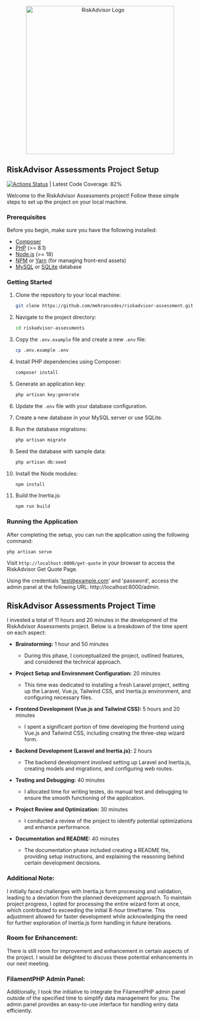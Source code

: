 <p align="center"><a href="https://riskadvisor.insure/" target="_blank"><img src="https://riskadvisor.insure/wp-content/uploads/2022/06/withoutTagline.png" width="400" alt="RiskAdvisor Logo"></a></p>

## RiskAdvisor Assessments Project Setup
[![Actions Status](https://github.com/mehrancodes/riskadvisor-assessment/actions/workflows/tests.yml/badge.svg?event=pull_request)](https://github.com/mehrancodes/riskadvisor-assessment/actions) | Latest Code Coverage: 82%

Welcome to the RiskAdvisor Assessments project! Follow these simple steps to set up the project on your local machine.

### Prerequisites

Before you begin, make sure you have the following installed:

- [Composer](https://getcomposer.org/)
- [PHP](https://www.php.net/) (>= 8.1)
- [Node.js](https://nodejs.org/) (>= 18)
- [NPM](https://www.npmjs.com/) or [Yarn](https://yarnpkg.com/) (for managing front-end assets)
- [MySQL](https://www.mysql.com/) or [SQLite](https://www.sqlite.org/) database

### Getting Started

1. Clone the repository to your local machine:

   ```bash
   git clone https://github.com/mehrancodes/riskadvisor-assessment.git
   ```

2. Navigate to the project directory:

   ```bash
   cd riskadvisor-assessments
   ```

3. Copy the `.env.example` file and create a new `.env` file:

   ```bash
   cp .env.example .env
   ```

4. Install PHP dependencies using Composer:

   ```bash
   composer install
   ```

5. Generate an application key:

   ```bash
   php artisan key:generate
   ```

6. Update the `.env` file with your database configuration.

7. Create a new database in your MySQL server or use SQLite.

8. Run the database migrations:

   ```bash
   php artisan migrate
   ```

9. Seed the database with sample data:

   ```bash
   php artisan db:seed
   ```

10. Install the Node modules:

    ```bash
    npm install
    ```
   
11. Build the Inertia.js:
    
    ```bash
    npm run build
    ```

### Running the Application

After completing the setup, you can run the application using the following command:

```bash
php artisan serve
```

Visit `http://localhost:8000/get-quote` in your browser to access the RiskAdvisor Get Quote Page.

Using the credentials 'test@example.com' and 'password', access the admin panel at the following URL: http://localhost:8000/admin.

## RiskAdvisor Assessments Project Time

I invested a total of 11 hours and 20 minutes in the development of the RiskAdvisor Assessments project. Below is a breakdown of the time spent on each aspect:

- **Brainstorming:** 1 hour and 50 minutes
    - During this phase, I conceptualized the project, outlined features, and considered the technical approach.

- **Project Setup and Environment Configuration:** 20 minutes
    - This time was dedicated to installing a fresh Laravel project, setting up the Laravel, Vue.js, Tailwind CSS, and Inertia.js environment, and configuring necessary files.

- **Frontend Development (Vue.js and Tailwind CSS):** 5 hours and 20 minutes
    - I spent a significant portion of time developing the frontend using Vue.js and Tailwind CSS, including creating the three-step wizard form.

- **Backend Development (Laravel and Inertia.js):** 2 hours
    - The backend development involved setting up Laravel and Inertia.js, creating models and migrations, and configuring web routes.

- **Testing and Debugging:** 40 minutes
    - I allocated time for writing testes, do manual test and debugging to ensure the smooth functioning of the application.

- **Project Review and Optimization:** 30 minutes
    - I conducted a review of the project to identify potential optimizations and enhance performance.

- **Documentation and README:** 40 minutes
    - The documentation phase included creating a README file, providing setup instructions, and explaining the reasoning behind certain development decisions.

### Additional Note:
I initially faced challenges with Inertia.js form processing and validation, leading to a deviation from the planned development approach. To maintain project progress, I opted for processing the entire wizard form at once, which contributed to exceeding the initial 8-hour timeframe. This adjustment allowed for faster development while acknowledging the need for further exploration of Inertia.js form handling in future iterations.

### Room for Enhancement:
There is still room for improvement and enhancement in certain aspects of the project. I would be delighted to discuss these potential enhancements in our next meeting.

### FilamentPHP Admin Panel:
Additionally, I took the initiative to integrate the FilamentPHP admin panel outside of the specified time to simplify data management for you. The admin panel provides an easy-to-use interface for handling entry data efficiently.
